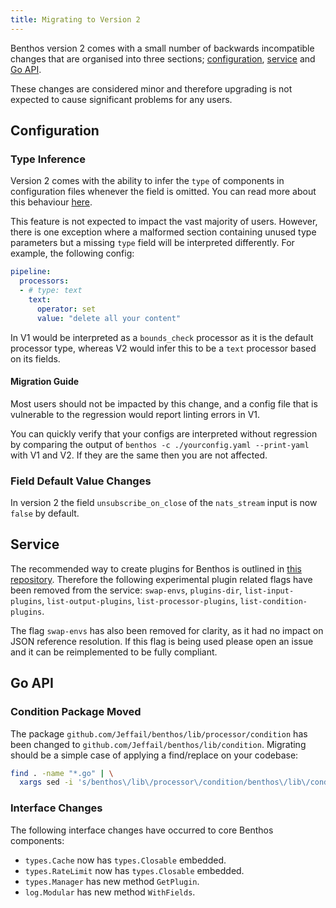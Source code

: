```yaml
---
title: Migrating to Version 2
---
```


Benthos version 2 comes with a small number of backwards incompatible changes
that are organised into three sections; [configuration](#configuration),
[service](#service) and [Go API](#go-api).

These changes are considered minor and therefore upgrading is not expected to
cause significant problems for any users.

## Configuration

### Type Inference

Version 2 comes with the ability to infer the `type` of components in
configuration files whenever the field is omitted. You can read more about this
behaviour [here](/docs/configuration/about#concise-configuration).

This feature is not expected to impact the vast majority of users. However,
there is one exception where a malformed section containing unused type
parameters but a missing `type` field will be interpreted differently. For
example, the following config:

```yaml
pipeline:
  processors:
  - # type: text
    text:
      operator: set
      value: "delete all your content"
```

In V1 would be interpreted as a `bounds_check` processor as it is the default
processor type, whereas V2 would infer this to be a `text` processor based on
its fields.

#### Migration Guide

Most users should not be impacted by this change, and a config file that is
vulnerable to the regression would report linting errors in V1.

You can quickly verify that your configs are interpreted without regression by
comparing the output of `benthos -c ./yourconfig.yaml --print-yaml` with V1 and
V2. If they are the same then you are not affected.

### Field Default Value Changes

In version 2 the field `unsubscribe_on_close` of the `nats_stream` input is now
`false` by default.

## Service

The recommended way to create plugins for Benthos is outlined in
[this repository](https://github.com/benthosdev/benthos-plugin-example).
Therefore the following experimental plugin related flags have been removed from
the service: `swap-envs`, `plugins-dir`, `list-input-plugins`,
`list-output-plugins`, `list-processor-plugins`, `list-condition-plugins`.

The flag `swap-envs` has also been removed for clarity, as it had no impact on
JSON reference resolution. If this flag is being used please open an issue and
it can be reimplemented to be fully compliant.

## Go API

### Condition Package Moved

The package `github.com/Jeffail/benthos/lib/processor/condition` has been
changed to `github.com/Jeffail/benthos/lib/condition`. Migrating should be a
simple case of applying a find/replace on your codebase:

```sh
find . -name "*.go" | \
  xargs sed -i 's/benthos\/lib\/processor\/condition/benthos\/lib\/condition/g'
```

### Interface Changes

The following interface changes have occurred to core Benthos components:

- `types.Cache` now has `types.Closable` embedded.
- `types.RateLimit` now has `types.Closable` embedded.
- `types.Manager` has new method `GetPlugin`.
- `log.Modular` has new method `WithFields`.